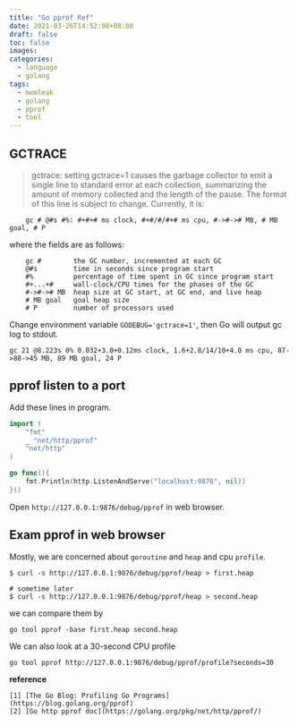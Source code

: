 ```yaml
---
title: "Go pprof Ref"
date: 2021-03-26T14:52:08+08:00
draft: false
toc: false
images:
categories:
  - language
  - golang
tags:
  - memleak
  - golang
  - pprof
  - tool
---
```


## GCTRACE
>gctrace: setting gctrace=1 causes the garbage collector to emit a single line to standard
error at each collection, summarizing the amount of memory collected and the
length of the pause. The format of this line is subject to change.
Currently, it is:
```
    gc # @#s #%: #+#+# ms clock, #+#/#/#+# ms cpu, #->#-># MB, # MB goal, # P
```
where the fields are as follows:
```
    gc #        the GC number, incremented at each GC
    @#s         time in seconds since program start
    #%          percentage of time spent in GC since program start
    #+...+#     wall-clock/CPU times for the phases of the GC
    #->#-># MB  heap size at GC start, at GC end, and live heap
    # MB goal   goal heap size
    # P         number of processors used
```

Change environment variable `GODEBUG='gctrace=1'`, then Go will output gc log to stdout.

```
gc 21 @8.223s 0% 0.032+3.0+0.12ms clock, 1.6+2.8/14/10+4.0 ms cpu, 87->88->45 MB, 89 MB goal, 24 P
```
## pprof listen to a port
Add these lines in program.
```go
import (
    "fmt"
    _ "net/http/pprof"
    "net/http"
)

go func(){
    fmt.Println(http.ListenAndServe("localhost:9876", nil))
}()
```
Open `http://127.0.0.1:9876/debug/pprof` in web browser.
## Exam pprof in web browser
Mostly, we are concerned about `goroutine` and `heap` and cpu `profile`.

```shell
$ curl -s http://127.0.0.1:9876/debug/pprof/heap > first.heap

# sometime later
$ curl -s http://127.0.0.1:9876/debug/pprof/heap > second.heap
```

we can compare them by
```
go tool pprof -base first.heap second.heap
```

We can also look at a 30-second CPU profile
```
go tool pprof http://127.0.0.1:9876/debug/pprof/profile?seconds=30
```
**reference**

    [1] [The Go Blog: Profiling Go Programs](https://blog.golang.org/pprof)
    [2] [Go http pprof doc](https://golang.org/pkg/net/http/pprof/)

